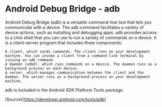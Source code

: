 # Android Debug Bridge - adb

Android Debug Bridge (adb) is a versatile command-line tool that lets you communicate with a device. The adb command facilitates a variety of device actions, such as installing and debugging apps. adb provides access to a Unix shell that you can use to run a variety of commands on a device. It is a client-server program that includes three components:

    A client, which sends commands. The client runs on your development machine. You can invoke a client from a command-line terminal by issuing an adb command.
    A daemon (adbd), which runs commands on a device. The daemon runs as a background process on each device.
    A server, which manages communication between the client and the daemon. The server runs as a background process on your development machine.

adb is included in the Android SDK Platform Tools package.

(Source)[https://developer.android.com/tools/adb]
